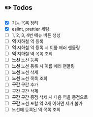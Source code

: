 ## ✏️ Todos
- [X] 기능 목록 정리
- [X] eslint, prettier 세팅
- [ ] 1, 2, 3, 4번 메뉴 버튼 생성 
- [ ] **역** 지하철 역 등록
- [ ] **역** 지하철 역 등록 시 이름 에러 핸들링
- [ ] **역** 지하철 역 목록 조회
- [ ] **노선** 노선 등록
- [ ] **노선** 노선 등록 시 이름 에러 핸들링
- [ ] **노선** 노선 삭제
- [ ] **노선** 노선 목록 조회
- [ ] **구간** 구간 추가
- [ ] **구간** 구간 삭제
- [ ] **구간** 구간 종점 삭제 시 다음 역을 종점으로
- [ ] **구간** 노선 포함 역 2개 이하면 제거 불가
- [ ] 노선에 등록된 역 목록 조회
